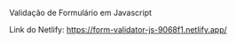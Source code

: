 Validação de Formulário em Javascript

Link do Netlify:
https://form-validator-js-9068f1.netlify.app/